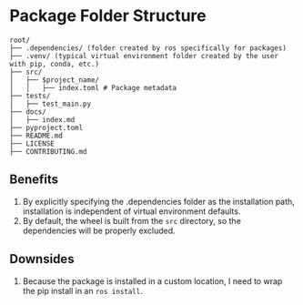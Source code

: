 # Package Folder Structure

```text
root/
├── .dependencies/ (folder created by ros specifically for packages)
├── .venv/ (typical virtual environment folder created by the user with pip, conda, etc.)
├── src/
│   ├── $project_name/
│   │   ├── index.toml # Package metadata
├── tests/
│   ├── test_main.py
├── docs/
│   ├── index.md
├── pyproject.toml
├── README.md
├── LICENSE
├── CONTRIBUTING.md
```

## Benefits
1. By explicitly specifying the .dependencies folder as the installation path, installation is independent of virtual environment defaults.
2. By default, the wheel is built from the `src` directory, so the dependencies will be properly excluded.

## Downsides
1. Because the package is installed in a custom location, I need to wrap the pip install in an `ros install`. 